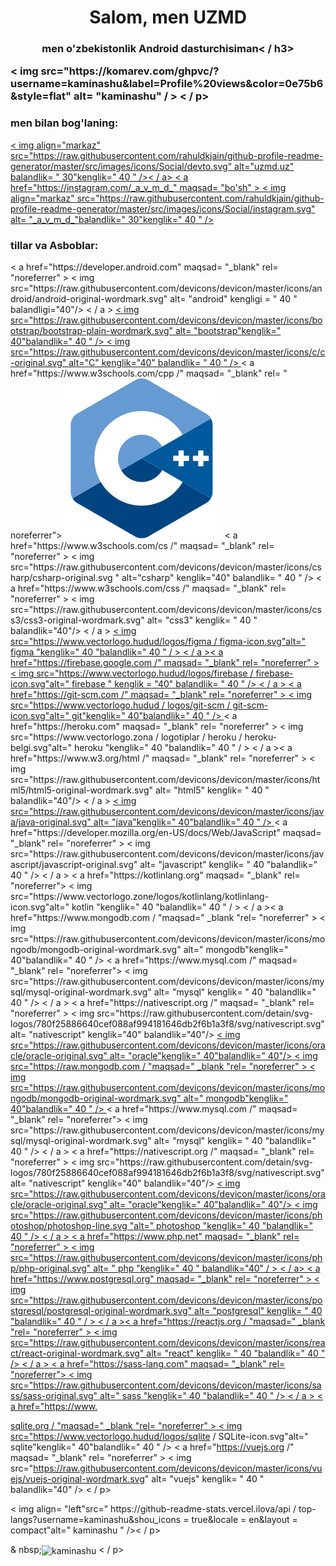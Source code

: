 <h1 align= "center">Salom, men UZMD</h1>
<h3 align="center" > men o'zbekistonlik Android dasturchisiman< / h3>

<p align= "left" > < img src="https://komarev.com/ghpvc/?username=kaminashu&label=Profile%20views&color=0e75b6&style=flat" alt= "kaminashu" / > < / p>

<h3 align="left">men bilan bog'laning:</h3>
<p align="left">
<a href= "https://dev.to/uzmd.uz" maqsad= "bo'sh" > < img align="markaz" src="https://raw.githubusercontent.com/rahuldkjain/github-profile-readme-generator/master/src/images/icons/Social/devto.svg" alt="uzmd.uz" balandlik= " 30"kenglik=" 40 " />< / a>
< a href="https://instagram.com/_a_v_m_d_" maqsad= "bo'sh" > < img align="markaz" src="https://raw.githubusercontent.com/rahuldkjain/github-profile-readme-generator/master/src/images/icons/Social/instagram.svg" alt= "_a_v_m_d_"balandlik=" 30"kenglik=" 40 " /></a>
</p>

<h3 align="left">tillar va Asboblar:</h3>
<p align="left"> < a href="https://developer.android.com" maqsad= "_blank" rel= "noreferrer" > < img src="https://raw.githubusercontent.com/devicons/devicon/master/icons/android/android-original-wordmark.svg" alt= "android" kengligi = " 40 " balandligi="40"/> < / a > <a href= "https://getbootstrap.com" maqsad= "_blank" rel= "noreferrer" > < img src="https://raw.githubusercontent.com/devicons/devicon/master/icons/bootstrap/bootstrap-plain-wordmark.svg" alt= "bootstrap"kenglik=" 40"balandlik=" 40 " /> </a> <a href="https://www.cprogramming.com /" maqsad= "_blank" rel= "noreferrer" > < img src="https://raw.githubusercontent.com/devicons/devicon/master/icons/c/c-original.svg" alt="C" kenglik="40" balandlik= " 40 " /> </a> < a href="https://www.w3schools.com/cpp /" maqsad= "_blank" rel= " noreferrer"><img src="https://raw.githubusercontent.com/devicons/devicon/master/icons/cplusplus/cplusplus-original.svg" alt=" cplusplus"kenglik=" 40"balandlik=" 40 " /> </a> < a href="https://www.w3schools.com/cs /" maqsad= "_blank" rel= "noreferrer" > < img src="https://raw.githubusercontent.com/devicons/devicon/master/icons/csharp/csharp-original.svg " alt="csharp" kenglik="40" balandlik= " 40 " /> </a> < a href="https://www.w3schools.com/css /" maqsad= "_blank" rel= "noreferrer" > < img src="https://raw.githubusercontent.com/devicons/devicon/master/icons/css3/css3-original-wordmark.svg" alt= "css3" kenglik= " 40 " balandlik="40"/> < / a > <a href= "https://www.figma.com /" maqsad= "_blank" rel= "noreferrer" > < img src="https://www.vectorlogo.hudud/logos/figma / figma-icon.svg"alt=" figma "kenglik=" 40 "balandlik=" 40 " / > < / a >< a href="https://firebase.google.com /" maqsad= "_blank" rel= "noreferrer" > < img src="https://www.vectorlogo.hudud/logos/firebase / firebase-icon.svg"alt=" firebase " kenglik = "40" balandlik= " 40 " /> < / a > < a href="https://git-scm.com /" maqsad= "_blank" rel= "noreferrer" > < img src="https://www.vectorlogo.hudud / logos/git-scm / git-scm-icon.svg"alt=" git"kenglik=" 40"balandlik=" 40 " /> </a> < a href="https://heroku.com" maqsad= "_blank" rel= "noreferrer" > < img src="https://www.vectorlogo.zona / logotiplar / heroku / heroku-belgi.svg"alt=" heroku "kenglik=" 40 "balandlik=" 40 " / > < / a >< a href="https://www.w3.org/html /" maqsad= "_blank" rel= "noreferrer" > < img src="https://raw.githubusercontent.com/devicons/devicon/master/icons/html5/html5-original-wordmark.svg" alt= "html5" kenglik= " 40 " balandlik="40"/> < / a > <a href= "https://www.java.com" maqsad= "_blank" rel= "noreferrer" > < img src="https://raw.githubusercontent.com/devicons/devicon/master/icons/java/java-original.svg" alt= "java"kenglik=" 40"balandlik=" 40 " /> </a > < a href="https://developer.mozilla.org/en-US/docs/Web/JavaScript" maqsad= "_blank" rel= "noreferrer" > < img src="https://raw.githubusercontent.com/devicons/devicon/master/icons/javascript/javascript-original.svg" alt= "javascript" kenglik= " 40 "balandlik=" 40 " /> < / a > < a href="https://kotlinlang.org" maqsad= "_blank" rel= "noreferrer"> < img src="https://www.vectorlogo.zone/logos/kotlinlang/kotlinlang-icon.svg"alt=" kotlin "kenglik=" 40 "balandlik=" 40 " / > < / a >< a href="https://www.mongodb.com / "maqsad=" _blank "rel= "noreferrer" > < img src="https://raw.githubusercontent.com/devicons/devicon/master/icons/mongodb/mongodb-original-wordmark.svg" alt=" mongodb"kenglik=" 40"balandlik=" 40 " /> </a> < a href="https://www.mysql.com /" maqsad= "_blank" rel= "noreferrer"> < img src="https://raw.githubusercontent.com/devicons/devicon/master/icons/mysql/mysql-original-wordmark.svg" alt= "mysql" kenglik= " 40 "balandlik=" 40 " /> < / a > < a href="https://nativescript.org /" maqsad= "_blank" rel= "noreferrer" > < img src="https://raw.githubusercontent.com/detain/svg-logos/780f25886640cef088af994181646db2f6b1a3f8/svg/nativescript.svg" alt= "nativescript" kenglik="40" balandlik="40"/> </a> <a href="https://www.oracle.com /" maqsad= "_blank" rel= "noreferrer" > < img src="https://raw.githubusercontent.com/devicons/devicon/master/icons/oracle/oracle-original.svg" alt= "oracle"kenglik=" 40"balandlik=" 40"/> </a > <a href="https://www.photoshop.com/en" maqsad= "_blank" rel= "noreferrer" > < img src="https://raw.mongodb.com / "maqsad=" _blank "rel= "noreferrer" > < img src="https://raw.githubusercontent.com/devicons/devicon/master/icons/mongodb/mongodb-original-wordmark.svg" alt=" mongodb"kenglik=" 40"balandlik=" 40 " /> </a> < a href="https://www.mysql.com /" maqsad= "_blank" rel= "noreferrer"> < img src="https://raw.githubusercontent.com/devicons/devicon/master/icons/mysql/mysql-original-wordmark.svg" alt= "mysql" kenglik= " 40 "balandlik=" 40 " /> < / a > < a href="https://nativescript.org /" maqsad= "_blank" rel= "noreferrer" > < img src="https://raw.githubusercontent.com/detain/svg-logos/780f25886640cef088af994181646db2f6b1a3f8/svg/nativescript.svg" alt= "nativescript" kenglik="40" balandlik="40"/> </a> <a href="https://www.oracle.com /" maqsad= "_blank" rel= "noreferrer" > < img src="https://raw.githubusercontent.com/devicons/devicon/master/icons/oracle/oracle-original.svg" alt= "oracle"kenglik=" 40"balandlik=" 40"/> </a > <a href="https://www.photoshop.com/en" maqsad= "_blank" rel= "noreferrer" > < img src="https://raw.githubusercontent.com/devicons/devicon/master/icons/photoshop/photoshop-line.svg "alt=" photoshop "kenglik=" 40 "balandlik=" 40 " /> < / a > < a href="https://www.php.net" maqsad= "_blank" rel= "noreferrer" > < img src="https://raw.githubusercontent.com/devicons/devicon/master/icons/php/php-original.svg" alt= " php "kenglik=" 40 " balandlik="40" / > < / a> < a href="https://www.postgresql.org" maqsad= "_blank" rel= "noreferrer" > < img src="https://raw.githubusercontent.com/devicons/devicon/master/icons/postgresql/postgresql-original-wordmark.svg" alt= "postgresql" kenglik= " 40 "balandlik=" 40 " / > < / a >< a href="https://reactjs.org / "maqsad=" _blank "rel= "noreferrer" > < img src="https://raw.githubusercontent.com/devicons/devicon/master/icons/react/react-original-wordmark.svg" alt= "react" kenglik= " 40 "balandlik=" 40 " /> < / a > < a href="https://sass-lang.com" maqsad= "_blank" rel= "noreferrer"> < img src="https://raw.githubusercontent.com/devicons/devicon/master/icons/sass/sass-original.svg" alt=" sass "kenglik=" 40 "balandlik=" 40 " /> < / a > <wbr>< a href="https://www.

sqlite.org / "maqsad=" _blank "rel= "noreferrer" > < img src="https://www.vectorlogo.hudud/logos/sqlite / SQLite-icon.svg"alt=" sqlite"kenglik=" 40"balandlik=" 40 " /> </a> < a href="https://vuejs.org /" maqsad= "_blank" rel= "noreferrer" > < img src="https://raw.githubusercontent.com/devicons/devicon/master/icons/vuejs/vuejs-original-wordmark.svg" alt= "vuejs" kenglik= " 40 " balandlik="40" /> </a> < / p>

<p> < img align= "left"src=" https://github-readme-stats.vercel.ilova/api / top-langs?username=kaminashu&shou_icons = true&locale = en&layout = compact"alt=" kaminashu " />< / p>

<p> & nbsp;<img align= "center"src=" https://github-readme-stats.vercel.ilova / api?username=kaminashu&shou_icons = true&locale = en "alt=" kaminashu " / > < / p>
